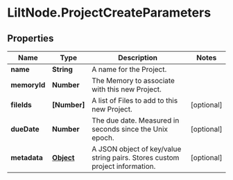# LiltNode.ProjectCreateParameters

## Properties

Name | Type | Description | Notes
------------ | ------------- | ------------- | -------------
**name** | **String** | A name for the Project. | 
**memoryId** | **Number** | The Memory to associate with this new Project. | 
**fileIds** | **[Number]** | A list of Files to add to this new Project. | [optional] 
**dueDate** | **Number** | The due date. Measured in seconds since the Unix epoch. | [optional] 
**metadata** | [**Object**](.md) | A JSON object of key/value string pairs. Stores custom project information. | [optional] 


